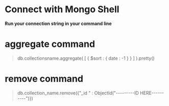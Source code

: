 # Connect with Mongo Shell 

**Run your connection string in your command line**

# aggregate command

> db.collectionsname.aggregate( [ { $sort : { date : -1 }  } ] ).pretty()

# remove command

> db.collection_name.remove({"_id " : ObjectId("---------ID HERE----------")})
